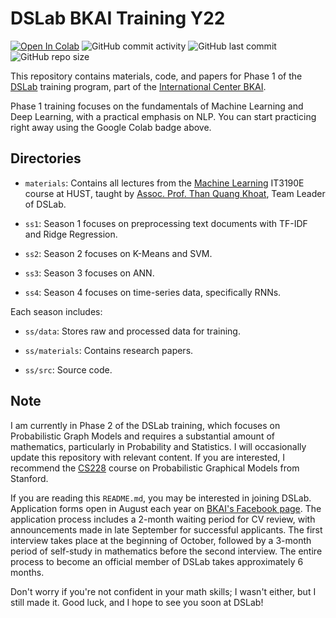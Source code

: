 # DSLab BKAI Training Y22

[![Open In Colab](https://colab.research.google.com/assets/colab-badge.svg)](https://colab.research.google.com/github/tuanlda78202/DSLT/)
![GitHub commit activity](https://img.shields.io/github/commit-activity/m/tuanlda78202/DSLT?color=%23F7CAC9&label=Commit&logo=Battle.net&logoColor=%23DFCFBE&style=flat-square)
![GitHub last commit](https://img.shields.io/github/last-commit/tuanlda78202/DSLT?color=%23F7CAC9&label=Last%20Commit&logo=Google%20Photos&logoColor=%23DFCFBE&style=flat-square)
![GitHub repo size](https://img.shields.io/github/repo-size/tuanlda78202/DSLT?color=%23F7CAC9&label=Repo%20Size&logo=Databricks&logoColor=%23DFCFBE&style=flat-square)

This repository contains materials, code, and papers for Phase 1 of the [DSLab](https://bkai.ai/research/machine-learning/) training program, part of the [International Center BKAI](https://bkai.ai).

Phase 1 training focuses on the fundamentals of Machine Learning and Deep Learning, with a practical emphasis on NLP. You can start practicing right away using the Google Colab badge above.

## Directories

- `materials`: Contains all lectures from the [Machine Learning](https://bkai.ai/course/machine-learning-and-data-mining/) IT3190E course at HUST, taught by [Assoc. Prof. Than Quang Khoat](https://users.soict.hust.edu.vn/khoattq/), Team Leader of DSLab.

- `ss1`: Season 1 focuses on preprocessing text documents with TF-IDF and Ridge Regression.

- `ss2`: Season 2 focuses on K-Means and SVM.

- `ss3`: Season 3 focuses on ANN.

- `ss4`: Season 4 focuses on time-series data, specifically RNNs.

Each season includes:

- `ss/data`: Stores raw and processed data for training.

- `ss/materials`: Contains research papers.

- `ss/src`: Source code.

## Note

I am currently in Phase 2 of the DSLab training, which focuses on Probabilistic Graph Models and requires a substantial amount of mathematics, particularly in Probability and Statistics. I will occasionally update this repository with relevant content. If you are interested, I recommend the [CS228](https://ermongroup.github.io/cs228/) course on Probabilistic Graphical Models from Stanford.

If you are reading this `README.md`, you may be interested in joining DSLab. Application forms open in August each year on [BKAI's Facebook page](https://www.facebook.com/bk.ai.ResearchCenter). The application process includes a 2-month waiting period for CV review, with announcements made in late September for successful applicants. The first interview takes place at the beginning of October, followed by a 3-month period of self-study in mathematics before the second interview. The entire process to become an official member of DSLab takes approximately 6 months.

Don't worry if you're not confident in your math skills; I wasn't either, but I still made it. Good luck, and I hope to see you soon at DSLab!
